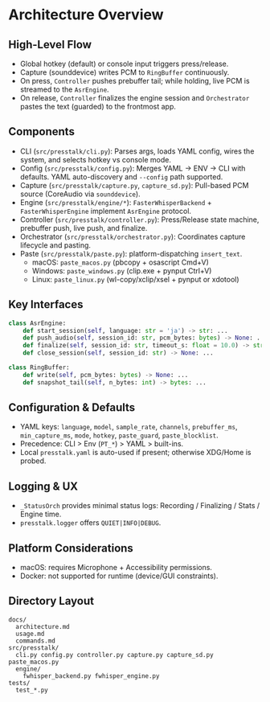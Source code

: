 # Architecture Overview

## High-Level Flow
- Global hotkey (default) or console input triggers press/release.
- Capture (sounddevice) writes PCM to `RingBuffer` continuously.
- On press, `Controller` pushes prebuffer tail; while holding, live PCM is streamed to the `AsrEngine`.
- On release, `Controller` finalizes the engine session and `Orchestrator` pastes the text (guarded) to the frontmost app.

## Components
- CLI (`src/presstalk/cli.py`): Parses args, loads YAML config, wires the system, and selects hotkey vs console mode.
- Config (`src/presstalk/config.py`): Merges YAML → ENV → CLI with defaults. YAML auto-discovery and `--config` path supported.
- Capture (`src/presstalk/capture.py`, `capture_sd.py`): Pull-based PCM source (CoreAudio via `sounddevice`).
- Engine (`src/presstalk/engine/*`): `FasterWhisperBackend` + `FasterWhisperEngine` implement `AsrEngine` protocol.
- Controller (`src/presstalk/controller.py`): Press/Release state machine, prebuffer push, live push, and finalize.
- Orchestrator (`src/presstalk/orchestrator.py`): Coordinates capture lifecycle and pasting.
- Paste (`src/presstalk/paste.py`): platform-dispatching `insert_text`.
  - macOS: `paste_macos.py` (pbcopy + osascript Cmd+V)
  - Windows: `paste_windows.py` (clip.exe + pynput Ctrl+V)
  - Linux: `paste_linux.py` (wl-copy/xclip/xsel + pynput or xdotool)

## Key Interfaces
```python
class AsrEngine:
    def start_session(self, language: str = 'ja') -> str: ...
    def push_audio(self, session_id: str, pcm_bytes: bytes) -> None: ...
    def finalize(self, session_id: str, timeout_s: float = 10.0) -> str: ...
    def close_session(self, session_id: str) -> None: ...

class RingBuffer:
    def write(self, pcm_bytes: bytes) -> None: ...
    def snapshot_tail(self, n_bytes: int) -> bytes: ...
```

## Configuration & Defaults
- YAML keys: `language`, `model`, `sample_rate`, `channels`, `prebuffer_ms`, `min_capture_ms`, `mode`, `hotkey`, `paste_guard`, `paste_blocklist`.
- Precedence: CLI > Env (`PT_*`) > YAML > built-ins.
- Local `presstalk.yaml` is auto-used if present; otherwise XDG/Home is probed.

## Logging & UX
- `_StatusOrch` provides minimal status logs: Recording / Finalizing / Stats / Engine time.
- `presstalk.logger` offers `QUIET|INFO|DEBUG`.

## Platform Considerations
- macOS: requires Microphone + Accessibility permissions.
- Docker: not supported for runtime (device/GUI constraints).

## Directory Layout
```
docs/
  architecture.md
  usage.md
  commands.md
src/presstalk/
  cli.py config.py controller.py capture.py capture_sd.py paste_macos.py
  engine/
    fwhisper_backend.py fwhisper_engine.py
tests/
  test_*.py
```

